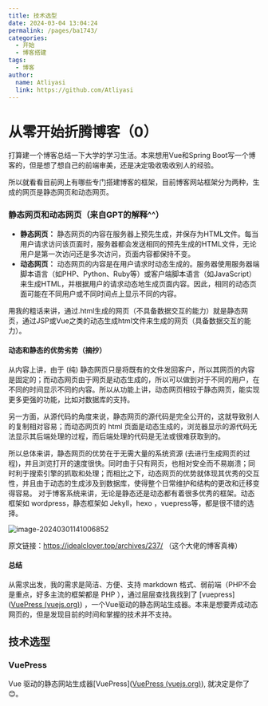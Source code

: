 ```yaml
---
title: 技术选型
date: 2024-03-04 13:04:24
permalink: /pages/ba1743/
categories:
  - 开始
  - 博客搭建
tags:
  - 博客
author: 
  name: Atliyasi
  link: https://github.com/Atliyasi
---
```

# 从零开始折腾博客（0）

打算建一个博客总结一下大学的学习生活。本来想用Vue和Spring Boot写一个博客的，但是想了想自己的前端审美，还是决定吸收吸收别人的经验。

所以就看看目前网上有哪些专门搭建博客的框架，目前博客网站框架分为两种，生成的网页是静态网页和动态网页。

### 静态网页和动态网页（来自GPT的解释^^）

- **静态网页：** 静态网页的内容在服务器上预先生成，并保存为HTML文件。每当用户请求访问该页面时，服务器都会发送相同的预先生成的HTML文件，无论用户是第一次访问还是多次访问，页面内容都保持不变。
- **动态网页：** 动态网页的内容是在用户请求时动态生成的。服务器使用服务器端脚本语言（如PHP、Python、Ruby等）或客户端脚本语言（如JavaScript）来生成HTML，并根据用户的请求动态地生成页面内容。因此，相同的动态页面可能在不同用户或不同时间点上显示不同的内容。

用我的粗话来讲，通过.html生成的网页（不具备数据交互的能力）就是静态网页，通过JSP或Vue之类的动态生成html文件来生成的网页（具备数据交互的能力）。

#### 动态和静态的优势劣势（摘抄）

从内容上讲，由于 (纯) 静态网页只是将既有的文件发回客户，所以其网页的内容是固定的；而动态网页由于网页是动态生成的，所以可以做到对于不同的用户，在不同的时间显示不同的内容。所以从功能上讲，动态网页相较于静态网页，能实现更多更强的功能，比如对数据库的支持。

 另一方面，从源代码的角度来说，静态网页的源代码是完全公开的，这就导致别人的复制相对容易；而动态网页的 html 页面是动态生成的，浏览器显示的源代码无法显示其后端处理的过程，而后端处理的代码是无法或很难获取到的。 

所以总体来讲，静态网页的优势在于无需大量的系统资源 (去进行生成网页的过程)，并且浏览打开的速度很快。同时由于只有网页，也相对安全而不易崩溃；同时利于搜索引擎的抓取和处理；而相比之下，动态网页的优势就体现其优秀的交互性，并且由于动态的生成涉及到数据库，使得整个日常维护和结构的更改和迁移变得容易。 对于博客系统来讲，无论是静态还是动态都有着很多优秀的框架。动态框架如 wordpress，静态框架如 Jekyll，hexo ，vuepress等，都是很不错的选择。 

![image-20240301141006852](http://123.60.218.218:1236/oss/chx-test/1b2083d45ecba4e5ac81d8658fafc5b0)

原文链接：https://idealclover.top/archives/237/  （这个大佬的博客真棒）

#### 总结

从需求出发，我的需求是简洁、方便、支持 markdown 格式、弱前端（PHP不会是重点，好多主流的框架都是 PHP ），通过层层查找我找到了 [vuepress]([VuePress (vuejs.org)](https://vuepress.vuejs.org/zh/)) ，一个Vue驱动的静态网站生成器。本来是想要弄成动态网页的，但是发现目前的时间和掌握的技术并不支持。

## 技术选型

### VuePress
Vue 驱动的静态网站生成器[VuePress]([VuePress (vuejs.org)](https://vuepress.vuejs.org/zh/)), 就决定是你了:blush:。
